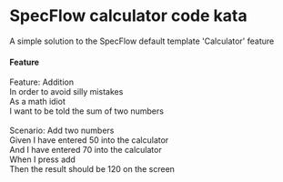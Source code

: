 # SpecFlow calculator code kata
A simple solution to the SpecFlow default template 'Calculator' feature

#### Feature

Feature: Addition<br />
 In order to avoid silly mistakes<br />
 As a math idiot<br />
 I want to be told the sum of two numbers<br />
<br />
Scenario: Add two numbers<br />
 Given I have entered 50 into the calculator<br />
 And I have entered 70 into the calculator<br />
 When I press add<br />
 Then the result should be 120 on the screen<br />
